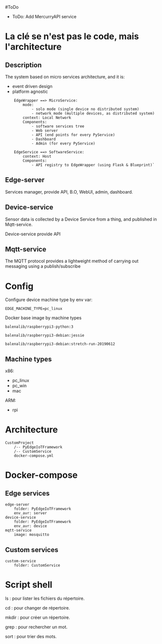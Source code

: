 #ToDo
- ToDo: Add MercurryAPI service

# La clé se n'est pas le code, mais l'architecture

## Description
The system based on micro services architecture, and it is:
- event driven design
- platform agnostic


```
    EdgeWrapper ==> MicroService:
        mode:
            - solo mode (single device no distributed system)
            - network mode (multiple devices, as distributed system)
        context: Local Network
        Components:
            - software services tree
            - Web server
            - API (end points for every PyService)
            - Dashboard
            - Admin (for every PyService)

    EdgeService ==> SoftwareService:
        context: Host
        Components:
            - API registry to EdgeWrapper (using Flask & Blueprint)`
```

## Edge-server
Services manager, provide API, B.O, WebUI, admin, dashboard.

## Device-service
Sensor data is collected by a Device Service from a thing, and published in Mqtt-service.

Device-service provide API

## Mqtt-service
The MQTT protocol provides a lightweight method of carrying out messaging using a publish/subscribe

# Config

Configure device machine type by env var:

`EDGE_MACHINE_TYPE=pc_linux`

Docker base image by machine types

`balenalib/raspberrypi3-python:3`

`balenalib/raspberrypi3-debian:jessie`

`balenalib/raspberrypi3-debian:stretch-run-20190612`

## Machine types

x86:
- pc_linux
- pc_win
- mac

ARM:
- rpi

# Architecture

```
CustomProject
    /-- PyEdgeIoTFramework
    /-- CustomService
    docker-compose.yml
```

# Docker-compose

## Edge services

```
edge-server
    folder: PyEdgeIoTFramework
    env_avr: server
device-service
    folder: PyEdgeIoTFramework
    env_avr: device
mqtt-service
    image: mosquitto
```

## Custom services

```
custom-service
    folder: CustomService

```

# Script shell

ls : pour lister les fichiers du répertoire.

cd : pour changer de répertoire.

mkdir : pour créer un répertoire.

grep : pour rechercher un mot.

sort : pour trier des mots.
